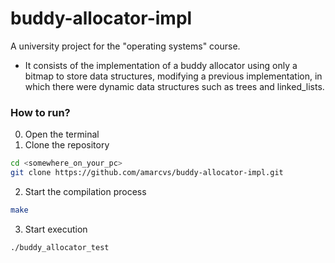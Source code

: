 # buddy-allocator-impl
 A university project for the "operating systems" course.
 - It consists of the implementation of a buddy allocator using only a bitmap to store data structures, modifying a previous implementation, in which there were dynamic data structures such as trees and linked_lists.

### How to run?
0. Open the terminal
1. Clone the repository
```bash
cd <somewhere_on_your_pc>
git clone https://github.com/amarcvs/buddy-allocator-impl.git
```
2. Start the compilation process
```bash
make
```
3. Start execution
```bash
./buddy_allocator_test
```
